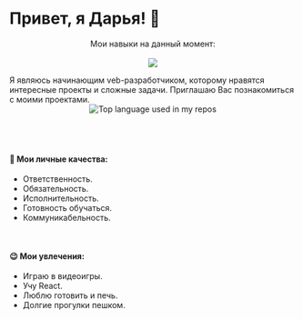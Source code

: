 # Привет, я Дарья! 👋
<p align="center">
  Мои навыки на данный момент:
  <br/>
  <br/>
  <a href="https://skillicons.dev">
    <img src="https://skillicons.dev/icons?i=git,github,css,html,js,figma,scss,vue,webpack" />
  </a>
</p>
Я являюсь начинающим veb-разработчиком, которому нравятся интересные проекты и сложные задачи. Приглашаю Вас познакомиться с моими проектами.   
<div align="center">
  <img width="" src="https://github-readme-stats.vercel.app/api/top-langs/?username=DaryaAnton&layout=compact&hide_title=1&card_width=300" alt="Top language used in my repos" />
  <br />
<!--   <small>Обожаю верстать 😛</small> -->
  <br />
  <br />
</div>
<br />

#### 🧡 Мои личные качества:
* Ответственность.
* Обязательность.
* Исполнительность.
* Готовность обучаться.
* Коммуникабельность.

<br/>

#### 😉 Мои увлечения:
* Играю в видеоигры.
* Учу React.
* Люблю готовить и печь.
* Долгие прогулки пешком.

